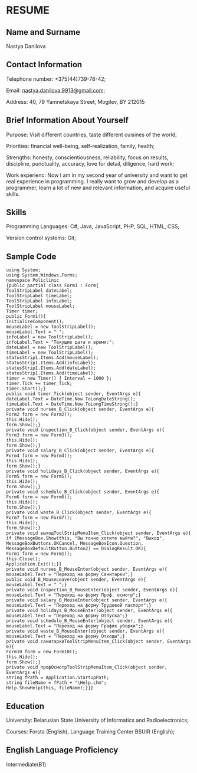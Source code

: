 RESUME
======  

Name and Surname
---------------------------------------------------------------------------------------------------------------------------------------------------------------------------------
Nastya Danilova

Contact Information
-------------------
Telephone number: +375(44)739-78-42;  

Email: nastya.danilova.9913@gmail.com;  

Address: 40, 79 Yamnetskaya Street, Mogilev, BY 212015  

Brief Information About Yourself
--------------------------------
Purpose: Visit different countries, taste different cuisines of the world;  

Priorities: financial well-being, self-realization, family, health;  

Strengths: honesty, conscientiousness, reliability, focus on results, discipline, punctuality, accuracy, love for detail, diligence, hard work;  

Work experienc: Now I am in my second year of university and want to get real experience in programming. I really want to grow and develop as a programmer, learn a lot of new and relevant information, and acquire useful skills.

Skills
------
Programming Languages: C#, Java, JavaScript, PHP, SQL, HTML, CSS;  

Version control systems: Git;

Sample Code
-----------
    using System;
    using System.Windows.Forms;
    namespace Policlinic
    {public partial class Form1 : Form{
    ToolStripLabel dateLabel;
    ToolStripLabel timeLabel;
    ToolStripLabel infoLabel;
    ToolStripLabel mouseLabel;
    Timer timer;
    public Form1(){
    InitializeComponent();
    mouseLabel = new ToolStripLabel();
    mouseLabel.Text = " ";
    infoLabel = new ToolStripLabel();
    infoLabel.Text = "Текущие дата и время:";
    dateLabel = new ToolStripLabel();
    timeLabel = new ToolStripLabel();
    statusStrip1.Items.Add(mouseLabel);
    statusStrip1.Items.Add(infoLabel);
    statusStrip1.Items.Add(dateLabel);
    statusStrip1.Items.Add(timeLabel);
    timer = new Timer() { Interval = 1000 };
    timer.Tick += timer_Tick;
    timer.Start();}
    public void timer_Tick(object sender, EventArgs e){
    dateLabel.Text = DateTime.Now.ToLongDateString();
    timeLabel.Text = DateTime.Now.ToLongTimeString();}
    private void nurses_B_Click(object sender, EventArgs e){
    Form2 form = new Form2();
    this.Hide();
    form.Show();}
    private void inspection_B_Click(object sender, EventArgs e){
    Form3 form = new Form3();
    this.Hide();
    form.Show();}
    private void salary_B_Click(object sender, EventArgs e){
    Form4 form = new Form4();
    this.Hide();
    form.Show();}
    private void holidays_B_Click(object sender, EventArgs e){
    Form5 form = new Form5();
    this.Hide();
    form.Show();}
    private void schedule_B_Click(object sender, EventArgs e){
    Form6 form = new Form6();
    this.Hide();
    form.Show();}
    private void waste_B_Click(object sender, EventArgs e){
    Form7 form = new Form7();
    this.Hide();
    form.Show();}
    private void выходToolStripMenuItem_Click(object sender, EventArgs e){
    if (MessageBox.Show(this, "Вы точно хотите выйти?", "Выход", MessageBoxButtons.OKCancel, MessageBoxIcon.Question, MessageBoxDefaultButton.Button2) == DialogResult.OK){
    Form1 form = new Form1();
    this.Close();
    Application.Exit();}}
    private void nurses_B_MouseEnter(object sender, EventArgs e){
    mouseLabel.Text = "Переход на форму Санитарки";}
    public void B_MouseLeave(object sender, EventArgs e){
    mouseLabel.Text = " ";}
    private void inspection_B_MouseEnter(object sender, EventArgs e){
    mouseLabel.Text = "Переход на форму Проф. осмотр";}
    private void salary_B_MouseEnter(object sender, EventArgs e){
    mouseLabel.Text = "Переход на форму Трудовой паспорт";}
    private void holidays_B_MouseEnter(object sender, EventArgs e){
    mouseLabel.Text = "Переход на форму Отпуска";}
    private void schedule_B_MouseEnter(object sender, EventArgs e){
    mouseLabel.Text = "Переход на форму График уборки";}
    private void waste_B_MouseEnter(object sender, EventArgs e){
    mouseLabel.Text = "Переход на форму Отходы";}
    private void санитаркиToolStripMenuItem_Click(object sender, EventArgs e){
    Form10 form = new Form10();
    this.Hide();
    form.Show();}
    private void профОсмотрToolStripMenuItem_Click(object sender, EventArgs e){
    string fPath = Application.StartupPath;
    string fileName = fPath + "\Help.chm";
    Help.ShowHelp(this, fileName);}}}

Education
---------
University: Belarusian State University of Informatics and Radioelectronics;  

Courses: Forsta (English), Language Training Center BSUIR (English);

English Language Proficiency
----------------------------
Intermediate(B1)
